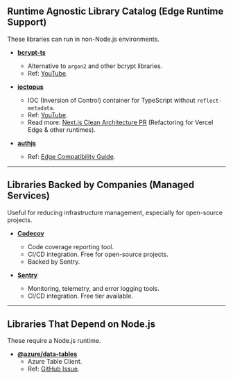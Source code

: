 ## **Runtime Agnostic Library Catalog (Edge Runtime Support)**
These libraries can run in non-Node.js environments.

- **[bcrypt-ts](https://github.com/Mister-Hope/bcrypt-ts)**  
  - Alternative to `argon2` and other bcrypt libraries.  
  - Ref: [YouTube](https://youtu.be/Yliaah4oiZY?t=80).  

- **[ioctopus](https://github.com/Evyweb/ioctopus)**  
  - IOC (Inversion of Control) container for TypeScript without `reflect-metadata`.  
  - Ref: [YouTube](https://www.youtube.com/watch?v=Yliaah4oiZY).  
  - Read more: [Next.js Clean Architecture PR](https://github.com/nikolovlazar/nextjs-clean-architecture/pull/11) (Refactoring for Vercel Edge & other runtimes).  

- **[authjs](https://authjs.dev/guides/edge-compatibility)**  
  - Ref: [Edge Compatibility Guide](https://authjs.dev/guides/edge-compatibility).  

---

## **Libraries Backed by Companies (Managed Services)**
Useful for reducing infrastructure management, especially for open-source projects.

- **[Codecov](https://about.codecov.io/)**  
  - Code coverage reporting tool.  
  - CI/CD integration. Free for open-source projects.  
  - Backed by Sentry.  

- **[Sentry](https://sentry.io/)**  
  - Monitoring, telemetry, and error logging tools.  
  - CI/CD integration. Free tier available.  

---

## **Libraries That Depend on Node.js**
These require a Node.js runtime.

- **[@azure/data-tables](https://www.npmjs.com/package/@azure/data-tables)**  
  - Azure Table Client.  
  - Ref: [GitHub Issue](https://github.com/mildronize/lumebot/issues/2).  